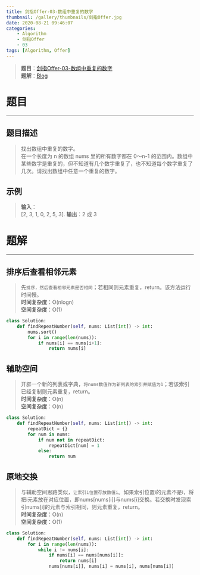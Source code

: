 ```yaml
---
title: 剑指Offer-03-数组中重复的数字
thumbnail: /gallery/thumbnails/剑指Offer.jpg
date: 2020-08-21 09:46:07
categories:
    - Algorithm  
    - 剑指Offer  
    - 03  
tags: [Algorithm, Offer]
---
```


> **题目**：[剑指Offer-03-数组中重复的数字](https://leetcode-cn.com/problems/shu-zu-zhong-zhong-fu-de-shu-zi-lcof/)  
> **题解**：[Blog]()
<!-- more -->

# 题目
---
## 题目描述
> 找出数组中重复的数字。  
> 在一个长度为 n 的数组 nums 里的所有数字都在 0～n-1 的范围内。数组中某些数字是重复的，但不知道有几个数字重复了，也不知道每个数字重复了几次。请找出数组中任意一个重复的数字。

## 示例
> **输入**：  
> [2, 3, 1, 0, 2, 5, 3]. 
> **输出**：2 或 3 

# 题解
---
## 排序后查看相邻元素
> 先`排序，然后查看相邻元素是否相同`；若相同则元素重复，return。该方法运行时间慢。  
> **时间复杂度**：O(nlogn)  
> **空间复杂度**：O(1)  

```python
class Solution:
    def findRepeatNumber(self, nums: List[int]) -> int:
        nums.sort()
        for i in range(len(nums)):
            if nums[i] == nums[i+1]:
                return nums[i]
```

## 辅助空间
> 开辟一个新的列表或字典，`将nums数值作为新列表的索引并赋值为1`；若该索引已经复制则元素重复，return。  
> **时间复杂度**：O(n)  
> **空间复杂度**：O(n)  

```python
class Solution:
    def findRepeatNumber(self, nums: List[int]) -> int:
        repeatDict = {}
        for num in nums:
            if num not in repeatDict:
                repeatDict[num] = 1
            else:
                return num
```

## 原地交换
> 与辅助空间思路类似，`让索引i位置存放数值i`。如果索引位置i的元素不是i，将把i元素放在对应位置，即nums[nums[i]]与nums[i]交换。若交换时发现索引nums[i]的元素与索引相同，则元素重复，return。  
> **时间复杂度**：O(n)  
> **空间复杂度**：O(1) 

```python
class Solution:
    def findRepeatNumber(self, nums: List[int]) -> int:
        for i in range(len(nums)):
            while i != nums[i]:
                if nums[i] == nums[nums[i]]:
                    return nums[i]
                nums[nums[i]], nums[i] = nums[i], nums[nums[i]]
```

